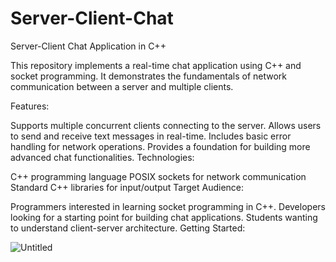# Server-Client-Chat

Server-Client Chat Application in C++

This repository implements a real-time chat application using C++ and socket programming. It demonstrates the fundamentals of network communication between a server and multiple clients.

Features:

Supports multiple concurrent clients connecting to the server.
Allows users to send and receive text messages in real-time.
Includes basic error handling for network operations.
Provides a foundation for building more advanced chat functionalities.
Technologies:

C++ programming language
POSIX sockets for network communication
Standard C++ libraries for input/output
Target Audience:

Programmers interested in learning socket programming in C++.
Developers looking for a starting point for building chat applications.
Students wanting to understand client-server architecture.
Getting Started:

![Untitled](https://github.com/Ammar-Haggag/Server-Client-Chat/assets/155159317/bae17cfc-577e-49a6-8b90-2f872e25b117)
